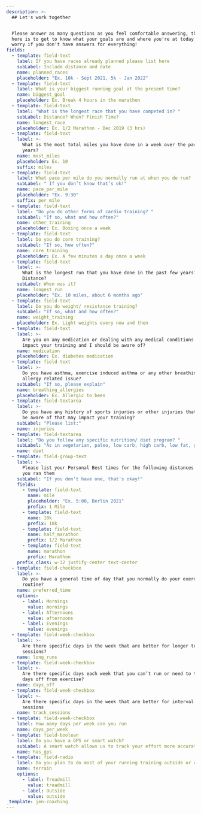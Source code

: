 ```yaml
---
description: >-
  ## Let's work together


  Please answer as many questions as you feel comfortable answering, the key
  here is to get to know what your goals are and where you're at today. Don't
  worry if you don't have answers for everything!
fields:
  - template: field-text
    label: If you have races already planned please list here
    subLabel: Include distance and date
    name: planned_races
    placeholder: "Ex. 10k - Sept 2021, 5k - Jan 2022"
  - template: field-text
    label: What is your biggest running goal at the present time?
    name: biggest_goal
    placeholder: Ex. Break 4 hours in the marathon
  - template: field-text
    label: "What is the longest race that you have competed in? "
    subLabel: Distance? When? Finish Time?
    name: longest_race
    placeholder: Ex. 1/2 Marathon - Dec 2019 (3 hrs)
  - template: field-text
    label: >-
      What is the most total miles you have done in a week over the past 3
      years?
    name: most_miles
    placeholder: Ex. 10
    suffix: miles
  - template: field-text
    label: What pace per mile do you normally run at when you do run?
    subLabel: " If you don’t know that’s ok!"
    name: pace_per_mile
    placeholder: "Ex. 9:30"
    suffix: per mile
  - template: field-text
    label: "Do you do other forms of cardio training? "
    subLabel: "If so, what and how often?"
    name: other_training
    placeholder: Ex. Boxing once a week
  - template: field-text
    label: Do you do core training?
    subLabel: "If so, how often?"
    name: core_training
    placeholder: Ex. A few minutes a day once a week
  - template: field-text
    label: >-
      What is the longest run that you have done in the past few years?
      Distance?
    subLabel: When was it?
    name: longest_run
    placeholder: "Ex. 10 miles, about 6 months ago"
  - template: field-text
    label: Do you do weight/ resistance training?
    subLabel: "If so, what and how often?"
    name: weight_training
    placeholder: Ex. Light weights every now and then
  - template: field-text
    label: >-
      Are you on any medication or dealing with any medical conditions that may
      impact your training and I should be aware of?
    name: medication
    placeholder: Ex. diabetes medication
  - template: field-text
    label: >-
      Do you have asthma, exercise induced asthma or any other breathing/
      allergy related issue?
    subLabel: "If so, please explain"
    name: breathing_allergies
    placeholder: Ex. Allergic to bees
  - template: field-textarea
    label: >-
      Do you have any history of sports injuries or other injuries that I should
      be aware of that may impact your training?
    subLabel: "Please list:"
    name: injuries
  - template: field-textarea
    label: "Do you follow any specific nutrition/ diet program? "
    subLabel: "As in vegetarian, paleo, low carb, high carb, low fat, gluten free, etc"
    name: diet
  - template: field-group-text
    label: >-
      Please list your Personal Best times for the following distances and when
      you ran them
    subLabel: "If you don't have one, that's okay!"
    fields:
      - template: field-text
        name: mile
        placeholder: "Ex. 5:00, Berlin 2021"
        prefix: 1 Mile
      - template: field-text
        name: 10k
        prefix: 10k
      - template: field-text
        name: half_marathon
        prefix: 1/2 Marathon
      - template: field-text
        name: marathon
        prefix: Marathon
    prefix_class: w-32 justify-center text-center
  - template: field-checkbox
    label: >-
      Do you have a general time of day that you normally do your exercise
      routine?
    name: preferred_time
    options:
      - label: Mornings
        value: mornings
      - label: Afternoons
        value: afternoons
      - label: Evenings
        value: evenings
  - template: field-week-checkbox
    label: >-
      Are there specific days in the week that are better for longer training
      sessions?
    name: long_runs
  - template: field-week-checkbox
    label: >-
      Are there specific days each week that you can’t run or need to take as
      days off from exercise?
    name: days_off
  - template: field-week-checkbox
    label: >-
      Are there specific days in the week that are better for interval training
      sessions
    name: track_sessions
  - template: field-week-checkbox
    label: How many days per week can you run
    name: days_per_week
  - template: field-boolean
    label: Do you have a GPS or smart watch?
    subLabel: A smart watch allows us to track your effort more accurately
    name: has_gps
  - template: field-radio
    label: Do you plan to do most of your running training outside or on a treadmill?
    name: terrain
    options:
      - label: Treadmill
        value: treadmill
      - label: Outside
        value: outside
_template: jen-coaching
---
```

